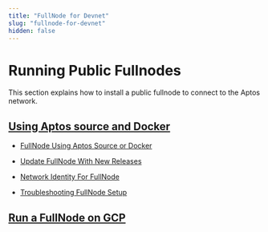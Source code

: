 ```yaml
---
title: "FullNode for Devnet"
slug: "fullnode-for-devnet"
hidden: false
---
```


# Running Public Fullnodes

This section explains how to install a public fullnode to connect to the Aptos network.

## [Using Aptos source and Docker](fullnode-source-code-or-docker.md)

- [FullNode Using Aptos Source or Docker](fullnode-source-code-or-docker.md)

- [Update FullNode With New Releases](update-fullnode-with-new-releases.md)

- [Network Identity For FullNode](network-identity-fullnode.md)

- [Troubleshooting FullNode Setup](troubleshooting-fullnode.md)

## [Run a FullNode on GCP](run-a-fullnode-on-gcp.md)


